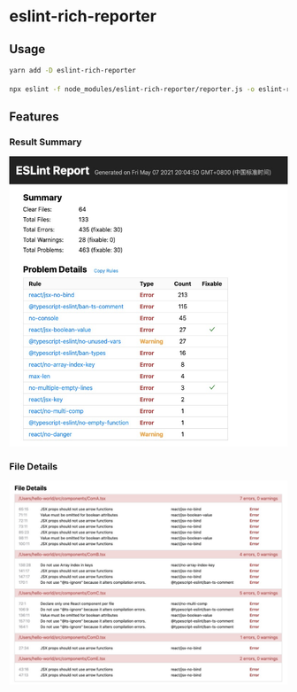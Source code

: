 # eslint-rich-reporter


## Usage

```bash
yarn add -D eslint-rich-reporter

npx eslint -f node_modules/eslint-rich-reporter/reporter.js -o eslint-report.html
```

## Features

### Result Summary

![Demo summary](./assets/demo-summary.jpg)

### File Details

![Demo summary](./assets/demo-files.jpg)

